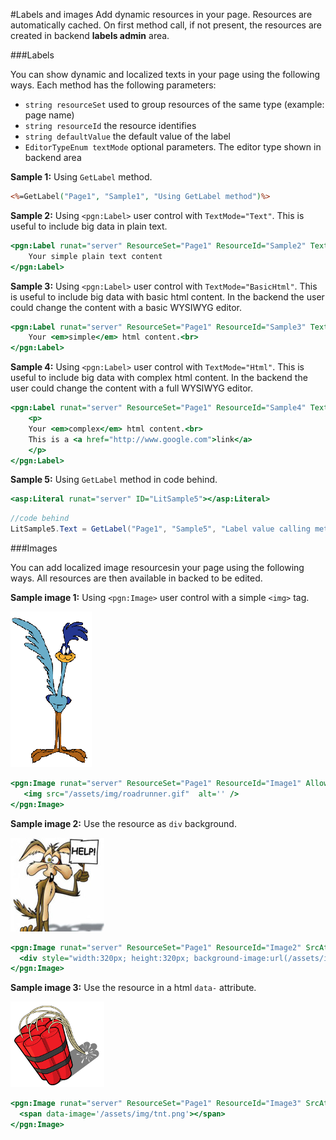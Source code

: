 #Labels and images
Add dynamic resources in your page. Resources are automatically cached.
On first method call, if not present, the resources are created in backend **labels admin** area. 

###Labels

You can show dynamic and localized texts in your page using the following ways.
Each method has the following parameters: 
- `string resourceSet` used to group resources of the same type (example: page name) 
- `string resourceId` the resource identifies
- `string defaultValue` the default value of the label
- `EditorTypeEnum textMode` optional parameters. The editor type shown in backend area

**Sample 1:** 
Using `GetLabel` method.
```ASP
<%=GetLabel("Page1", "Sample1", "Using GetLabel method")%>
```

**Sample 2:** 
Using `<pgn:Label>` user control with `TextMode="Text"`. This is useful to include big data in plain text.
```ASP
<pgn:Label runat="server" ResourceSet="Page1" ResourceId="Sample2" TextMode="Text">
    Your simple plain text content
</pgn:Label>
```

**Sample 3:** 
Using `<pgn:Label>` user control with `TextMode="BasicHtml"`. This is useful to include big data with basic html content. In the backend the user could change the content with a basic WYSIWYG editor.
```ASP
<pgn:Label runat="server" ResourceSet="Page1" ResourceId="Sample3" TextMode="BasicHtml">
    Your <em>simple</em> html content.<br>
</pgn:Label>
```

**Sample 4:** 
Using `<pgn:Label>` user control with `TextMode="Html"`. This is useful to include big data with complex html content. In the backend the user could change the content with a full WYSIWYG editor.
```ASP
<pgn:Label runat="server" ResourceSet="Page1" ResourceId="Sample4" TextMode="Html">
    <p>
    Your <em>complex</em> html content.<br>
    This is a <a href="http://www.google.com">link</a>
    </p>
</pgn:Label>
```

**Sample 5:** 
Using `GetLabel` method in code behind.
```ASP
<asp:Literal runat="server" ID="LitSample5"></asp:Literal>
```
```C#
//code behind
LitSample5.Text = GetLabel("Page1", "Sample5", "Label value calling method in code behind");
```

###Images

You can add localized image resourcesin your page using the following ways.
All resources are then available in backed to be edited.

**Sample image 1:**
Using `<pgn:Image>` user control with a simple `<img>` tag.

![](/wiki/assets/img/samples/roadrunner.gif)

```ASP
<pgn:Image runat="server" ResourceSet="Page1" ResourceId="Image1" Allowed="jpg|png|gif" MaxSize="1024" Width="640" Height="480" AutoResize="true">
   <img src="/assets/img/roadrunner.gif"  alt='' />
</pgn:Image>
```

**Sample image 2:** 
Use the resource as `div` background.

![](/wiki/assets/img/samples/coyote.jpg)

```ASP
<pgn:Image runat="server" ResourceSet="Page1" ResourceId="Image2" SrcAttr="url" >
  <div style="width:320px; height:320px; background-image:url(/assets/img/coyote.jpg);"></div>
</pgn:Image>
```

**Sample image 3:** 
Use the resource in a html `data-` attribute.

![](/wiki/assets/img/samples/tnt.png)

```ASP
<pgn:Image runat="server" ResourceSet="Page1" ResourceId="Image3" SrcAttr="data-image" >
  <span data-image='/assets/img/tnt.png'></span>
</pgn:Image>
```
